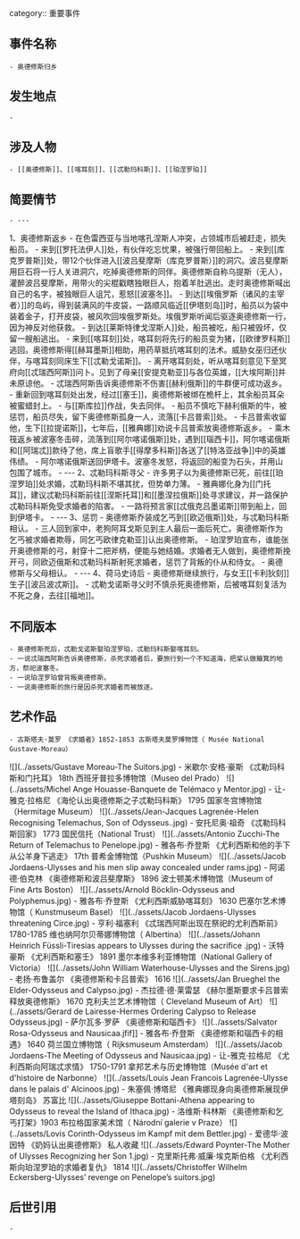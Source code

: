 category:: 重要事件
## 事件名称
	- 奥德修斯归乡
## 发生地点
	-
## 涉及人物
	- [[奥德修斯]]、[[喀耳刻]]、[[忒勒玛科斯]]、[[珀涅罗珀]]
## 简要情节
	- ---
1、奥德修斯返乡
	- 在色雷西亚与当地喀孔涅斯人冲突，占领城市后被赶走，损失船员。
	- 来到[[罗托法伊人]]处，有伙伴吃忘忧果，被强行带回船上。
	- 来到[[库克罗普斯]]处，带12个伙伴进入[[波吕斐摩斯（库克罗普斯）]]的洞穴。波吕斐摩斯用巨石将一行人关进洞穴，吃掉奥德修斯的同伴。奥德修斯自称乌提斯（无人），灌醉波吕斐摩斯，用带火的尖棍戳瞎独眼巨人，抱着羊肚逃出。走时奥德修斯喊出自己的名字，被独眼巨人诅咒，惹怒[[波塞冬]]。
	- 到达[[埃俄罗斯（诸风的主宰者）]]的岛屿，得到装满风的牛皮袋，一路顺风临近[[伊塔刻岛]]时，船员以为袋中装着金子，打开皮袋，被风吹回埃俄罗斯处。埃俄罗斯听闻后驱逐奥德修斯一行，因为神反对他获救。
	- 到达[[莱斯特律戈涅斯人]]处，船员被吃，船只被毁坏，仅留一艘船逃出。
	- 来到[[喀耳刻]]处，喀耳刻将先行的船员变为猪，[[欧律罗科斯]]逃回。奥德修斯得[[赫耳墨斯]]相助，用药草抵抗喀耳刻的法术。威胁女巫归还伙伴，与喀耳刻同床生下[[忒勒戈诺斯]]。
	- 离开喀耳刻处，听从喀耳刻意见下至冥府向[[忒瑞西阿斯]]问卜。见到了母亲[[安提克勒亚]]与各位英雄，[[大埃阿斯]]并未原谅他。
	- 忒瑞西阿斯告诉奥德修斯不伤害[[赫利俄斯]]的牛群便可成功返乡。
	- 重新回到喀耳刻处出发，经过[[塞壬]]，奥德修斯被绑在桅杆上，其余船员耳朵被蜜蜡封上。
	- 与[[斯库拉]]作战，失去同伴。
	- 船员不慎吃下赫利俄斯的牛，被惩罚，船员尽失，留下奥德修斯孤身一人，流落[[卡吕普索]]处。
	- 卡吕普索收留他，生下[[拉提诺斯]]，七年后，[[雅典娜]]劝说卡吕普索放奥德修斯返乡。
	- 乘木筏返乡被波塞冬击碎，流落到[[阿尔喀诺俄斯]]处，遇到[[瑙西卡]]，阿尔喀诺俄斯和[[阿瑞忒]]款待了他，席上盲歌手[[得摩多科斯]]各送了[[特洛亚战争]]中的英雄伟绩。
	- 阿尔喀诺俄斯送回伊塔卡。波塞冬发怒，将返回的船变为石头，并用山包围了城市。
	- ---
2、忒勒玛科斯寻父
	- 许多男子以为奥德修斯已死，前往[[珀涅罗珀]]处求婚，忒勒玛科斯不堪其扰，但势单力薄。
	- 雅典娜化身为[[门托耳]]，建议忒勒玛科斯前往[[涅斯托耳]]和[[墨涅拉俄斯]]处寻求建议，并一路保护忒勒玛科斯免受求婚者的陷害。
	- 一路将预言家[[忒俄克吕墨诺斯]]带到船上，回到伊塔卡。
	- ---
3、惩罚
	- 奥德修斯乔装成乞丐到[[欧迈俄斯]]处，与忒勒玛科斯相认。
	- 三人回到家中，老狗阿耳戈斯见到主人最后一面后死亡。奥德修斯作为乞丐被求婚者欺辱，同乞丐欧律克勒亚]]认出奥德修斯。
	- 珀涅罗珀宣布，谁能张开奥德修斯的弓，射穿十二把斧柄，便能与她结婚。求婚者无人做到，奥德修斯挽开弓，同欧迈俄斯和忒勒玛科斯射死求婚者，惩罚了背叛的仆从和侍女。
	- 奥德修斯与父母相认。
	- ---
4、荷马史诗后
	- 奥德修斯继续旅行，与女王[[卡利狄刻]]生子[[波吕波忒斯]]。
	- 忒勒戈诺斯寻父时不慎杀死奥德修斯，后被喀耳刻复活为不死之身，去往[[福地]]。
## 不同版本
	- 奥德修斯死后，忒勒戈诺斯娶珀涅罗珀，忒勒玛科斯娶喀耳刻。
	- 一说忒瑞西阿斯告诉奥德修斯，杀死求婚者后，要旅行到一个不知道海，把桨认做簸箕的地方，祭祀波塞冬。
	- 一说珀涅罗珀曾背叛奥德修斯。
	- 一说奥德修斯的旅行是因杀死求婚者而被放逐。
## 艺术作品
	- 古斯塔夫·莫罗 《求婚者》1852-1853 古斯塔夫莫罗博物馆（ Musée National Gustave-Moreau）
 ![](../assets/Gustave Moreau-The Suitors.jpg)
	- 米歇尔·安格·豪斯 《忒勒玛科斯和门托耳》 18th 西班牙普拉多博物馆（Museo del Prado）
 ![](../assets/Michel Ange Houasse-Banquete de Telémaco y Mentor.jpg)
	- 让-雅克·拉格尼 《海伦认出奥德修斯之子忒勒玛科斯》 1795 国家冬宫博物馆（Hermitage Museum）
 ![](../assets/Jean-Jacques Lagrenée-Helen Recognising Telemachus, Son of Odysseus..jpg)
	- 安托尼奥·祖奇 《忒勒玛科斯回家》 1773 国民信托（National Trust）
 ![](../assets/Antonio Zucchi-The Return of Telemachus to Penelope.jpg)
	- 雅各布·乔登斯 《尤利西斯和他的手下从公羊身下逃走》 17th 普希金博物馆（Pushkin Museum）
 ![](../assets/Jacob Jordaens-Ulysses and his men slip away concealed under rams.jpg)
	- 阿诺德·伯克林 《奥德修斯和波吕斐摩斯》 1896 波士顿美术博物馆（Museum of Fine Arts Boston）
 ![](../assets/Arnold Böcklin-Odysseus and Polyphemus.jpg)
	- 雅各布·乔登斯 《尤利西斯威胁喀耳刻》 1630 巴塞尔艺术博物馆（ Kunstmuseum Basel）
 ![](../assets/Jacob Jordaens-Ulysses threatening Circe.jpg)
	- 亨利·福塞利 《忒瑞西阿斯出现在祭祀的尤利西斯前》 1780-1785 维也纳阿尔贝蒂娜博物馆（ Albertina）
 ![](../assets/Johann Heinrich Füssli-Tiresias appears to Ulysses during the sacrifice .jpg)
	- 沃特豪斯 《尤利西斯和塞壬》 1891 墨尔本维多利亚博物馆（National Gallery of Victoria）
 ![](../assets/John William Waterhouse-Ulysses and the Sirens.jpg)
	- 老扬·布鲁盖尔 《奥德修斯和卡吕普索》 1616
 ![](../assets/Jan Brueghel the Elder-Odysseus and Calypso.jpg)
	- 杰拉德·德·莱雷瑟 《赫尔墨斯要求卡吕普索释放奥德修斯》 1670 克利夫兰艺术博物馆（ Cleveland Museum of Art）
 ![](../assets/Gerard de Lairesse-Hermes Ordering Calypso to Release Odysseus.jpg)
	- 萨尔瓦多·罗萨 《奥德修斯和瑙西卡》
 ![](../assets/Salvator Rosa-Odysseus and Nausicaa.jfif]]
	- 雅各布·乔登斯 《奥德修斯和瑙西卡的相遇》 1640 荷兰国立博物馆（ Rijksmuseum Amsterdam）
 ![](../assets/Jacob Jordaens-The Meeting of Odysseus and Nausicaa.jpg)
	- 让-雅克·拉格尼 《尤利西斯向阿瑞忒求情》 1750-1791 拿邦艺术与历史博物馆（Musée d'art et d'histoire de Narbonne）
 ![](../assets/Louis Jean Francois Lagrenée-Ulysse dans le palais d' Alcinoos.jpg)
	- 朱塞佩·博塔尼 《雅典娜现身向奥德修斯展现伊塔刻岛》 苏富比
 ![](../assets/Giuseppe Bottani-Athena appearing to Odysseus to reveal the Island of Ithaca.jpg)
	- 洛维斯·科林斯 《奥德修斯和乞丐打架》1903 布拉格国家美术馆（ Národní galerie v Praze）
 ![](../assets/Lovis Corinth-Odysseus im Kampf mit dem Bettler.jpg)
	- 爱德华·波因特 《奶妈认出奥德修斯》 私人收藏
 ![](../assets/Edward Poynter-The Mother of Ulysses Recognizing her Son 1.jpg)
	- 克里斯托弗·威廉·埃克斯伯格 《尤利西斯向珀涅罗珀的求婚者复仇》 1814
 ![](../assets/Christoffer Wilhelm Eckersberg-Ulysses’ revenge on Penelope’s suitors.jpg)
## 后世引用
	-
